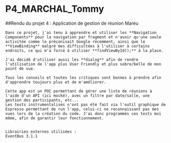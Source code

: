 # P4_MARCHAL_Tommy
 ##Rendu du projet 4 : Application de gestion de réunion Maréu

    Dans ce projet, j'ai tenu à apprendre et utiliser les **Navigation Components** pour la navigation par fragment et n'avoir qu'une seule activitée comme le préconisait Google récemment, ainsi que le **ViewBinding** malgré mes difficultées à l'utiliser à certains endroits, ce qui m'a forcé à utiliser **findViewById();** à la place.

    J'ai décidé d'utiliser aussi les **dialog** afin de rendre l'utilisation de l'app plus User Friendly et plus sobre/belle de mon point de vue.

    Tous les conseils et toutes les critiques sont bonnes à prendre afin d'apprendre toujours plus et de m'améliorer. 

    Cette app est un POC permettant de gérer une liste de réunions à l'aide d'un API (ici mocké), avec un filtre par date/salle, une gestion des participants, etc...
    Les tests instrumentalisés n'ont pas été fait via l'outil graphique de Espresso permettant de run l'app, celui-ci ne reconnaissant pas mes vues lors de la création du code. J'ai donc programmés ces tests moi même, afin de garantir leur fonctionnement.


    Librairies externes utilisées :
    EventBus 3.1.1

